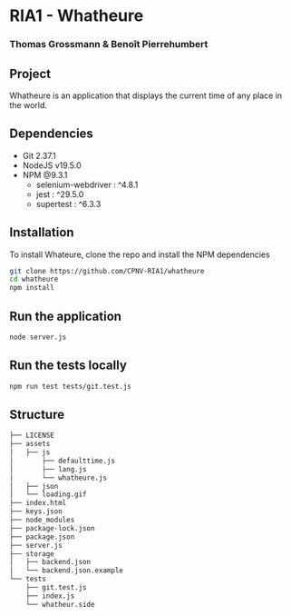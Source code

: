 # RIA1 - Whatheure
### Thomas Grossmann & Benoît Pierrehumbert

## Project
Whatheure is an application that displays the current time of any place in the world.

## Dependencies
- Git 2.37.1
- NodeJS v19.5.0
- NPM @9.3.1
  - selenium-webdriver : ^4.8.1
  - jest : ^29.5.0
  - supertest : ^6.3.3

## Installation
To install Whateure, clone the repo and install the NPM dependencies
```bash
git clone https://github.com/CPNV-RIA1/whatheure
cd whatheure
npm install
```

## Run the application
```bash
node server.js
```

## Run the tests locally
```bash
npm run test tests/git.test.js
```

## Structure
```bash
├── LICENSE
├── assets
│   ├── js
│       ├── defaulttime.js
│       ├── lang.js
│       └── whatheure.js
│   ├── json
│   └── loading.gif
├── index.html
├── keys.json
├── node_modules
├── package-lock.json
├── package.json
├── server.js
├── storage
│   ├── backend.json
│   └── backend.json.example
└── tests
    ├── git.test.js
    ├── index.js
    └── whatheur.side
```
